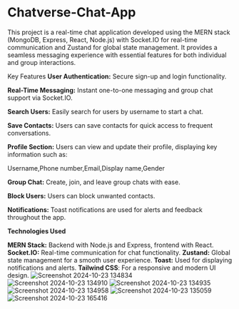 # Chatverse-Chat-App
This project is a real-time chat application developed using the MERN stack (MongoDB, Express, React, Node.js) with Socket.IO for real-time communication and Zustand for global state management. It provides a seamless messaging experience with essential features for both individual and group interactions.

Key Features
**User Authentication:** Secure sign-up and login functionality.

**Real-Time Messaging:** Instant one-to-one messaging and group chat support via Socket.IO.

**Search Users:** Easily search for users by username to start a chat.

**Save Contacts:** Users can save contacts for quick access to frequent conversations.

**Profile Section:** Users can view and update their profile, displaying key information such as:

Username,Phone number,Email,Display name,Gender

**Group Chat:** Create, join, and leave group chats with ease.

**Block Users:** Users can block unwanted contacts.

**Notifications:** Toast notifications are used for alerts and feedback throughout the app.

**Technologies Used**

**MERN Stack:** Backend with Node.js and Express, frontend with React.
**Socket.IO:** Real-time communication for chat functionality.
**Zustand:** Global state management for a smooth user experience.
**Toast:** Used for displaying notifications and alerts.
**Tailwind CSS**: For a responsive and modern UI design.
![Screenshot 2024-10-23 134834](https://github.com/user-attachments/assets/14c9c140-4ecf-4ac6-9884-ba7f1030581a)
![Screenshot 2024-10-23 134910](https://github.com/user-attachments/assets/e9d71ffc-0a2e-4ff3-9563-f241bffe05f6)
![Screenshot 2024-10-23 134935](https://github.com/user-attachments/assets/ae601c20-61c1-46c5-9122-a20fb0a11f23)
![Screenshot 2024-10-23 134958](https://github.com/user-attachments/assets/e8138a48-917d-488f-a5f0-1a17e97f40e4)
![Screenshot 2024-10-23 135059](https://github.com/user-attachments/assets/b4f77bb7-d312-4e1f-811a-ca004d9575a6)
![Screenshot 2024-10-23 165416](https://github.com/user-attachments/assets/3ad842e2-9309-436d-94f7-0a9f4ef51a96)





